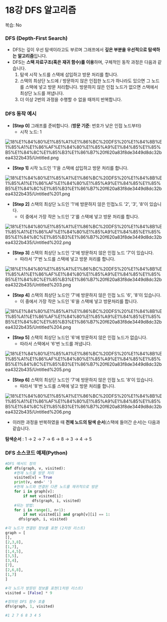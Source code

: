 # 18강 DFS 알고리즘

복습: No

### DFS (Depth-First Search)

- DFS는 깊이 우선 탐색이라고도 부르며 그래프에서 **깊은 부분을 우선적으로 탐색하는 알고리즘**입니다.
- DFS는 **스택 자료구조(혹은 재귀 함수)를 이용**하며, 구체적인 동작 과정은 다음과 같습니다.
    1. 탐색 시작 노드를 스택에 삽입하고 방문 처리를 합니다.
    2. 스택의 최상단 노드에 / 방문하지 않은 인접한 노드가 하나라도 있으면 그 노드를 스택에 넣고 방문 처리합니다. 방문하지 않은 인접 노드가 없으면 스택에서 최상단 노드를 꺼냅니다.
    3. 더 이상 2번의 과정을 수행할 수 없을 때까지 반복합니다.

### DFS 동작 예시

- **[Step 0]** 그래프를 준비합니다. (**방문 기준**: 번호가 낮은 인접 노드부터)
    - 시작 노드: 1

![18%E1%84%80%E1%85%A1%E1%86%BC%20DFS%20%E1%84%8B%E1%85%A1%E1%86%AF%E1%84%80%E1%85%A9%E1%84%85%E1%85%B5%E1%84%8C%E1%85%B3%E1%86%B7%20f620a83f8de3449d8dc32bea4322b435/Untitled.png](18%E1%84%80%E1%85%A1%E1%86%BC%20DFS%20%E1%84%8B%E1%85%A1%E1%86%AF%E1%84%80%E1%85%A9%E1%84%85%E1%85%B5%E1%84%8C%E1%85%B3%E1%86%B7%20f620a83f8de3449d8dc32bea4322b435/Untitled.png)

- **[Step 1]** 시작 노드인 '1'을 스택에 삽입하고 방문 처리를 합니다.

![18%E1%84%80%E1%85%A1%E1%86%BC%20DFS%20%E1%84%8B%E1%85%A1%E1%86%AF%E1%84%80%E1%85%A9%E1%84%85%E1%85%B5%E1%84%8C%E1%85%B3%E1%86%B7%20f620a83f8de3449d8dc32bea4322b435/Untitled%201.png](18%E1%84%80%E1%85%A1%E1%86%BC%20DFS%20%E1%84%8B%E1%85%A1%E1%86%AF%E1%84%80%E1%85%A9%E1%84%85%E1%85%B5%E1%84%8C%E1%85%B3%E1%86%B7%20f620a83f8de3449d8dc32bea4322b435/Untitled%201.png)

- **[Step 2]** 스택의 최상단 노드인 '1'에 방문하지 않은 인접노드 '2', '3', '8'이 있습니다.
    - 이 중에서 가장 작은 노드인 '2'를 스택에 넣고 방문 처리를 합니다.

![18%E1%84%80%E1%85%A1%E1%86%BC%20DFS%20%E1%84%8B%E1%85%A1%E1%86%AF%E1%84%80%E1%85%A9%E1%84%85%E1%85%B5%E1%84%8C%E1%85%B3%E1%86%B7%20f620a83f8de3449d8dc32bea4322b435/Untitled%202.png](18%E1%84%80%E1%85%A1%E1%86%BC%20DFS%20%E1%84%8B%E1%85%A1%E1%86%AF%E1%84%80%E1%85%A9%E1%84%85%E1%85%B5%E1%84%8C%E1%85%B3%E1%86%B7%20f620a83f8de3449d8dc32bea4322b435/Untitled%202.png)

- **[Step 3]** 스택의 최상단 노드인 '2'에 방문하지 않은 인접 노드 '7'이 있습니다.
    - 따라서 '7'번 노드를 스택에 넣고 방문 처리를 합니다.

![18%E1%84%80%E1%85%A1%E1%86%BC%20DFS%20%E1%84%8B%E1%85%A1%E1%86%AF%E1%84%80%E1%85%A9%E1%84%85%E1%85%B5%E1%84%8C%E1%85%B3%E1%86%B7%20f620a83f8de3449d8dc32bea4322b435/Untitled%203.png](18%E1%84%80%E1%85%A1%E1%86%BC%20DFS%20%E1%84%8B%E1%85%A1%E1%86%AF%E1%84%80%E1%85%A9%E1%84%85%E1%85%B5%E1%84%8C%E1%85%B3%E1%86%B7%20f620a83f8de3449d8dc32bea4322b435/Untitled%203.png)

- **[Step 4]** 스택의 최상단 노드인 '7'에 방문하지 않은 인접 노드 '6', '8'이 있습니다.
    - 이 중에서 가장 작은 노드인 '6'을 스택에 넣고 방문처리를 합니다.

![18%E1%84%80%E1%85%A1%E1%86%BC%20DFS%20%E1%84%8B%E1%85%A1%E1%86%AF%E1%84%80%E1%85%A9%E1%84%85%E1%85%B5%E1%84%8C%E1%85%B3%E1%86%B7%20f620a83f8de3449d8dc32bea4322b435/Untitled%204.png](18%E1%84%80%E1%85%A1%E1%86%BC%20DFS%20%E1%84%8B%E1%85%A1%E1%86%AF%E1%84%80%E1%85%A9%E1%84%85%E1%85%B5%E1%84%8C%E1%85%B3%E1%86%B7%20f620a83f8de3449d8dc32bea4322b435/Untitled%204.png)

- **[Step 5]** 스택의 최상단 노드인 '6'에 방문하지 않은 인접 노드가 없습니다.
    - 따라서 스택에서 '6'번 노드를 꺼냅니다.

![18%E1%84%80%E1%85%A1%E1%86%BC%20DFS%20%E1%84%8B%E1%85%A1%E1%86%AF%E1%84%80%E1%85%A9%E1%84%85%E1%85%B5%E1%84%8C%E1%85%B3%E1%86%B7%20f620a83f8de3449d8dc32bea4322b435/Untitled%205.png](18%E1%84%80%E1%85%A1%E1%86%BC%20DFS%20%E1%84%8B%E1%85%A1%E1%86%AF%E1%84%80%E1%85%A9%E1%84%85%E1%85%B5%E1%84%8C%E1%85%B3%E1%86%B7%20f620a83f8de3449d8dc32bea4322b435/Untitled%205.png)

- **[Step 6]** 스택의 최상단 노드인 '7'에 방문하지 않은 인접 노드 '8'이 있습니다.
    - 따라서 '8'번 노드를 스택에 넣고 방문 처리를 합니다.

![18%E1%84%80%E1%85%A1%E1%86%BC%20DFS%20%E1%84%8B%E1%85%A1%E1%86%AF%E1%84%80%E1%85%A9%E1%84%85%E1%85%B5%E1%84%8C%E1%85%B3%E1%86%B7%20f620a83f8de3449d8dc32bea4322b435/Untitled%206.png](18%E1%84%80%E1%85%A1%E1%86%BC%20DFS%20%E1%84%8B%E1%85%A1%E1%86%AF%E1%84%80%E1%85%A9%E1%84%85%E1%85%B5%E1%84%8C%E1%85%B3%E1%86%B7%20f620a83f8de3449d8dc32bea4322b435/Untitled%206.png)

- 이러한 과정을 반복하였을 때 **전체 노드의 탐색 순서**(스택에 들어간 순서)는 다음과 같습니다.

**탐색순서** :  1 → 2 → 7 → 6 → 8 → 3 → 4 → 5

### DFS 소스코드 예제(Python)

```python
#DFS 메서드 정의
def dfs(graph, v, visited):
	#현재 노드를 방문 처리
	visited[v] = True
	print(v, end=' ')
	#현재 노드와 연결된 다른 노드를 재귀적으로 방문
	for i in graph[v]:
		if not visited[i]:
			dfs(graph, i, visited)
	#되는 방법:
	for i in range(1, n+1):
		if not visited[i] and graph[v][i] == 1:
      dfs(graph, i, visited)

#각 노드가 연결된 정보를 표현 (2차원 리스트)
graph = [
[],
[2,3,8],
[1,7],
[1,4,5],
[3,5],
[3,4],
[7],
[2,6,8],
[1,7]
]

#각 노드가 방문된 정보를 표현(1차원 리스트)
visited = [False] * 9

#정의된 DFS 함수 호출
dfs(graph, 1, visited)

#1 2 7 6 8 3 4 5
```